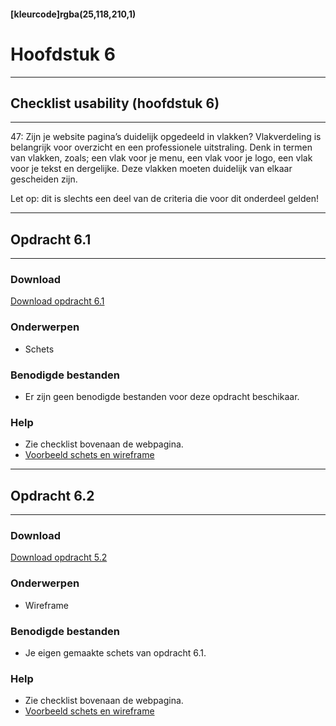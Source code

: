 #### [kleurcode]rgba(25,118,210,1)

# Hoofdstuk 6

---
## Checklist usability (hoofdstuk 6)
---
47: Zijn je website pagina’s duidelijk opgedeeld in vlakken? 
Vlakverdeling is belangrijk voor overzicht en een professionele uitstraling. Denk in termen van vlakken, zoals; een vlak voor je menu, een vlak voor je logo, een vlak voor je tekst en dergelijke. Deze vlakken moeten duidelijk van elkaar gescheiden zijn. 

Let op: dit is slechts een deel van de criteria die voor dit onderdeel gelden!

---
## Opdracht 6.1
---

### Download
<a href="https://elo.kw1c.nl/CMS/Studie/811%20ICT-Academie/811%20VakkenInhoud/%5BB.33%20USA%5D%20Usability/25187%20%C2%A0%20Applicatie-%20en%20mediaontwikkelaar/Productie/02.%20Opdrachten/Hoofdstuk%206/Opdracht%206.1.pdf" target="_blank">Download opdracht 6.1</a>

### Onderwerpen
*   Schets

### Benodigde bestanden
*   Er zijn geen benodigde bestanden voor deze opdracht beschikaar.

### Help
*   Zie checklist bovenaan de webpagina.
*   <a href="https://elo.kw1c.nl/CMS/Studie/811%20ICT-Academie/811%20VakkenInhoud/%5BB.33%20USA%5D%20Usability/25187%20%C2%A0%20Applicatie-%20en%20mediaontwikkelaar/Productie/02.%20Opdrachten/Hoofdstuk%206/Resources/Voorbeeld%20schets%20en%20wireframe.vsdx" target="_blank">Voorbeeld schets en wireframe</a>

---
## Opdracht 6.2
---

### Download
<a href="https://elo.kw1c.nl/CMS/Studie/811%20ICT-Academie/811%20VakkenInhoud/%5BB.33%20USA%5D%20Usability/25187%20%C2%A0%20Applicatie-%20en%20mediaontwikkelaar/Productie/02.%20Opdrachten/Hoofdstuk%205/Opdracht%205.2.pdf" target="_blank">Download opdracht 5.2</a>

### Onderwerpen
*   Wireframe

### Benodigde bestanden
*   Je eigen gemaakte schets van opdracht 6.1.

### Help
*   Zie checklist bovenaan de webpagina.
*   <a href="https://elo.kw1c.nl/CMS/Studie/811%20ICT-Academie/811%20VakkenInhoud/%5BB.33%20USA%5D%20Usability/25187%20%C2%A0%20Applicatie-%20en%20mediaontwikkelaar/Productie/02.%20Opdrachten/Hoofdstuk%206/Resources/Voorbeeld%20schets%20en%20wireframe.vsdx" target="_blank">Voorbeeld schets en wireframe</a>
